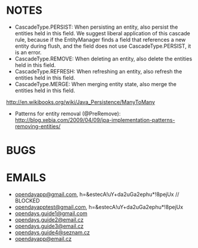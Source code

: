 NOTES
===

- CascadeType.PERSIST: When persisting an entity, also persist the entities held in this field. We suggest liberal application of this cascade rule, because if the EntityManager finds a field that references a new entity during flush, and the field does not use CascadeType.PERSIST, it is an error.
- CascadeType.REMOVE: When deleting an entity, also delete the entities held in this field.
- CascadeType.REFRESH: When refreshing an entity, also refresh the entities held in this field.
- CascadeType.MERGE: When merging entity state, also merge the entities held in this field.

http://en.wikibooks.org/wiki/Java_Persistence/ManyToMany

- Patterns for entity removal (@PreRemove): http://blog.xebia.com/2009/04/09/jpa-implementation-patterns-removing-entities/

BUGS
===

EMAILS
===

- opendayapp@gmail.com, h=&estecA!uY+da2uGa2ephu*!8pejUx     // BLOCKED
- opendayapptest@gmail.com, h=&estecA!uY+da2uGa2ephu*!8pejUx
- opendays.guide1@gmail.com
- opendays.guide2@email.cz
- opendays.guide3@email.cz
- opendays.guide4@seznam.cz
- opendayapp@email.cz

